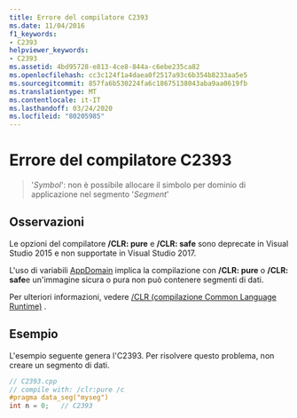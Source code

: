 ```yaml
---
title: Errore del compilatore C2393
ms.date: 11/04/2016
f1_keywords:
- C2393
helpviewer_keywords:
- C2393
ms.assetid: 4bd95728-e813-4ce8-844a-c6ebe235ca82
ms.openlocfilehash: cc3c124f1a4daea0f2517a93c6b354b8233aa5e5
ms.sourcegitcommit: 857fa6b530224fa6c18675138043aba9aa0619fb
ms.translationtype: MT
ms.contentlocale: it-IT
ms.lasthandoff: 03/24/2020
ms.locfileid: "80205985"
---
```

# <a name="compiler-error-c2393"></a>Errore del compilatore C2393

> '*Symbol*': non è possibile allocare il simbolo per dominio di applicazione nel segmento '*Segment*'

## <a name="remarks"></a>Osservazioni

Le opzioni del compilatore **/CLR: pure** e **/CLR: safe** sono deprecate in Visual Studio 2015 e non supportate in Visual Studio 2017.

L'uso di variabili [AppDomain](../../cpp/appdomain.md) implica la compilazione con **/CLR: pure** o **/CLR: safe**e un'immagine sicura o pura non può contenere segmenti di dati.

Per ulteriori informazioni, vedere [/CLR (compilazione Common Language Runtime)](../../build/reference/clr-common-language-runtime-compilation.md) .

## <a name="example"></a>Esempio

L'esempio seguente genera l'C2393. Per risolvere questo problema, non creare un segmento di dati.

```cpp
// C2393.cpp
// compile with: /clr:pure /c
#pragma data_seg("myseg")
int n = 0;   // C2393
```
